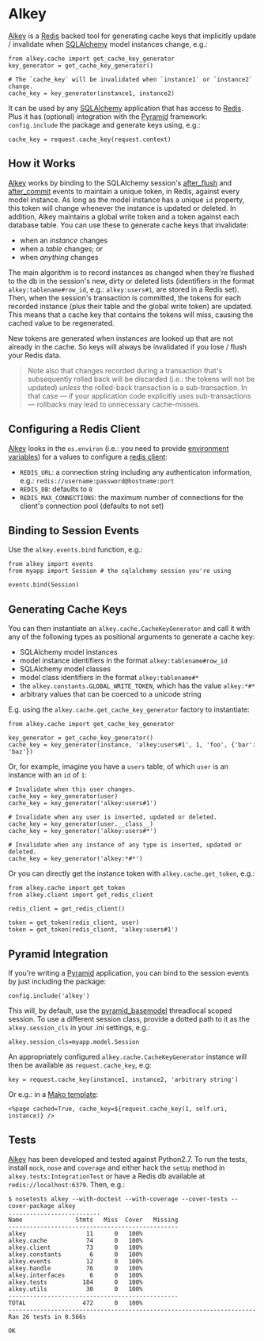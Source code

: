 # Alkey

[Alkey][] is a [Redis][] backed tool for generating cache keys that implicitly
update / invalidate when [SQLAlchemy][] model instances change, e.g.:

    from alkey.cache import get_cache_key_generator
    key_generator = get_cache_key_generator()
    
    # The `cache_key` will be invalidated when `instance1` or `instance2` change.
    cache_key = key_generator(instance1, instance2)

It can be used by any [SQLAlchemy][] application that has access to [Redis][].
Plus it has (optional) integration with the [Pyramid][] framework:
`config.include` the package and generate keys using, e.g.:

    cache_key = request.cache_key(request.context)

## How it Works

[Alkey][] works by binding to the SQLAlchemy session's [after_flush][] and
[after_commit][] events to maintain a unique token, in Redis, against every
model instance. As long as the model instance has a unique `id` property, this
token will change whenever the instance is updated or deleted. In addition,
Alkey maintains a global write token and a token against each database table.
You can use these to generate cache keys that invalidate:

* when an *instance* changes
* when a *table* changes; or
* when *anything* changes

The main algorithm is to record instances as changed when they're flushed to
the db in the session's new, dirty or deleted lists (identifiers in the format
`alkey:tablename#row_id`, e.g.: `alkey:users#1`, are stored in a Redis set).
Then, when the session's transaction is committed, the tokens for each recorded
instance (plus their table and the global write token) are updated. This means
that a cache key that contains the tokens will miss, causing the cached value
to be regenerated.

New tokens are generated when instances are looked up that are not already
in the cache. So keys will always be invalidated if you lose / flush your
Redis data.

> Note also that changes recorded during a transaction that's
subsequently rolled back will be discarded (i.e.: the tokens will not be updated)
*unless* the rolled-back transaction is a sub-transaction. In that case &mdash; if
your application code explicitly uses sub-transactions &mdash; rollbacks may lead
to unnecessary cache-misses.

## Configuring a Redis Client

[Alkey][] looks in the `os.environ` (i.e.: you need to provide
[environment variables][]) for a values to configure a [redis client][]:

* `REDIS_URL`: a connection string including any authenticaton information, e.g.:
  `redis://username:password@hostname:port`
* `REDIS_DB`: defaults to `0`
* `REDIS_MAX_CONNECTIONS`: the maximum number of connections for the client's
  connection pool (defaults to not set)

## Binding to Session Events

Use the `alkey.events.bind` function, e.g.:
    
    from alkey import events
    from myapp import Session # the sqlalchemy session you're using
    
    events.bind(Session)

## Generating Cache Keys

You can then instantiate an `alkey.cache.CacheKeyGenerator` and call it with
any of the following types as positional arguments to generate a cache key:

* SQLAlchemy model instances
* model instance identifiers in the format `alkey:tablename#row_id`
* SQLAlchemy model classes
* model class identifiers in the format `alkey:tablename#*`
* the `alkey.constants.GLOBAL_WRITE_TOKEN`, which has the value `alkey:*#*`
* arbitrary values that can be coerced to a unicode string

E.g. using the `alkey.cache.get_cache_key_generator` factory to instantiate:

    from alkey.cache import get_cache_key_generator
    
    key_generator = get_cache_key_generator()
    cache_key = key_generator(instance, 'alkey:users#1', 1, 'foo', {'bar': 'baz'})

Or, for example, imagine you have a `users` table, of which `user` is an instance
with an `id` of `1`:

    # Invalidate when this user changes.
    cache_key = key_generator(user)
    cache_key = key_generator('alkey:users#1')

    # Invalidate when any user is inserted, updated or deleted.
    cache_key = key_generator(user.__class__)
    cache_key = key_generator('alkey:users#*')

    # Invalidate when any instance of any type is inserted, updated or deleted.
    cache_key = key_generator('alkey:*#*')

Or you can directly get the instance token with `alkey.cache.get_token`, e.g.:

    from alkey.cache import get_token
    from alkey.client import get_redis_client
    
    redis_client = get_redis_client()
    
    token = get_token(redis_client, user)
    token = get_token(redis_client, 'alkey:users#1')

## Pyramid Integration

If you're writing a [Pyramid][] application, you can bind to the session events
by just including the package:

    config.include('alkey')

This will, by default, use the [pyramid_basemodel][] threadlocal scoped session.
To use a different session class, provide a dotted path to it as the
`alkey.session_cls` in your .ini settings, e.g.:

    alkey.session_cls=myapp.model.Session

An appropriately configured `alkey.cache.CacheKeyGenerator` instance will then
be available as ``request.cache_key``, e.g:

    key = request.cache_key(instance1, instance2, 'arbitrary string')

Or e.g.: in a [Mako template][]:

    <%page cached=True, cache_key=${request.cache_key(1, self.uri, instance)} />

## Tests

[Alkey][] has been developed and tested against Python2.7. To run the tests,
install `mock`, `nose` and `coverage` and either hack the `setUp` method in
`alkey.tests:IntegrationTest` or have a Redis db available at
`redis://localhost:6379`. Then, e.g.:

    $ nosetests alkey --with-doctest --with-coverage --cover-tests --cover-package alkey
    ..........................
    Name               Stmts   Miss  Cover   Missing
    ------------------------------------------------
    alkey                 11      0   100%   
    alkey.cache           74      0   100%   
    alkey.client          73      0   100%   
    alkey.constants        6      0   100%   
    alkey.events          12      0   100%   
    alkey.handle          76      0   100%   
    alkey.interfaces       6      0   100%   
    alkey.tests          184      0   100%   
    alkey.utils           30      0   100%   
    ------------------------------------------------
    TOTAL                472      0   100%   
    ----------------------------------------------------------------------
    Ran 26 tests in 0.566s
    
    OK

[alkey]: http://github.com/thruflo/alkey
[Redis]: http://redis.io
[SQLAlchemy]: http://www.sqlalchemy.org/
[redis client]: https://github.com/andymccurdy/redis-py
[after_flush]: http://docs.sqlalchemy.org/ru/latest/orm/events.html#sqlalchemy.orm.events.SessionEvents.after_flush
[after_commit]: http://docs.sqlalchemy.org/ru/latest/orm/events.html#sqlalchemy.orm.events.SessionEvents.after_commit
[Pyramid]: http://docs.pylonsproject.org/projects/pyramid/en/latest
[Mako template]: http://www.makotemplates.org/
[pyramid_basemodel]: http://github.com/thruflo/pyramid_basemodel
[environment variables]: http://blog.akash.im/per-project-environment-variables-with-forema
[Heroku addons]: https://www.google.co.uk/search?q=Heroku+addons+redis